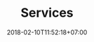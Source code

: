 ---
title: 'Services'
date: 2018-02-10T11:52:18+07:00
heroHeading: 'Services'
heroSubHeading: 'Services that grow with your business'
heroBackground: '/images/services.png'
---